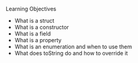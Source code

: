 Learning Objectives

* What is a struct
* What is a constructor
* What is a field
* What is a property
* What is an enumeration and when to use them
* What does toString do and how to override it